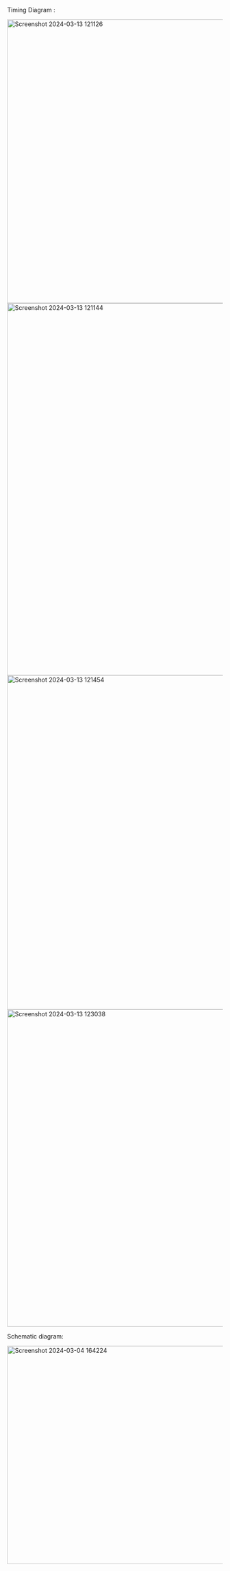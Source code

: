 Timing Diagram :

<img width="662" alt="Screenshot 2024-03-13 121126" src="https://github.com/chinnapa5264/RTL_Training/assets/108186801/f3da3fa1-c94f-4981-bccf-cb52e6df58f6">

<img width="868" alt="Screenshot 2024-03-13 121144" src="https://github.com/chinnapa5264/RTL_Training/assets/108186801/6f677285-f745-4f66-b734-32538612dcc2">

<img width="780" alt="Screenshot 2024-03-13 121454" src="https://github.com/chinnapa5264/RTL_Training/assets/108186801/d97f06f6-29a0-4ee9-965b-054a86ea511a">


<img width="740" alt="Screenshot 2024-03-13 123038" src="https://github.com/chinnapa5264/RTL_Training/assets/108186801/ffeca44b-b4e9-435f-9da6-a5702b86ab6f">

Schematic diagram:


<img width="509" alt="Screenshot 2024-03-04 164224" src="https://github.com/chinnapa5264/RTL_Training/assets/108186801/fd9f4ded-e561-4e58-8882-e939bd46a9d1">
